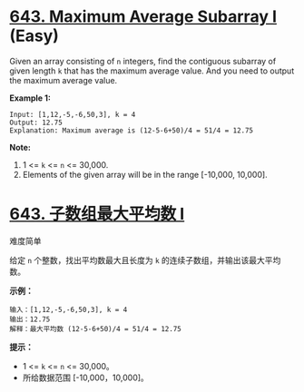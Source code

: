 # [643. Maximum Average Subarray I](https://leetcode.com/problems/maximum-average-subarray-i/) (Easy)

Given an array consisting of `n` integers, find the contiguous subarray of given length `k` that has the maximum average value. And you need to output the maximum average value.

**Example 1:**

```
Input: [1,12,-5,-6,50,3], k = 4
Output: 12.75
Explanation: Maximum average is (12-5-6+50)/4 = 51/4 = 12.75
```

 

**Note:**

1. 1 <= `k` <= `n` <= 30,000.
2. Elements of the given array will be in the range [-10,000, 10,000].



# [643. 子数组最大平均数 I](https://leetcode-cn.com/problems/maximum-average-subarray-i/)

难度简单

给定 `n` 个整数，找出平均数最大且长度为 `k` 的连续子数组，并输出该最大平均数。

 

**示例：**

```
输入：[1,12,-5,-6,50,3], k = 4
输出：12.75
解释：最大平均数 (12-5-6+50)/4 = 51/4 = 12.75
```

 

**提示：**

- 1 <= `k` <= `n` <= 30,000。
- 所给数据范围 [-10,000，10,000]。